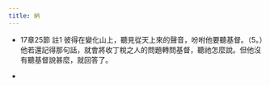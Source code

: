 ```yaml
---
title: 納
---
```


- 17章25節 註1
彼得在變化山上，聽見從天上來的聲音，吩咐他要聽基督。（5。）他若還記得那句話，就會將收丁稅之人的問題轉問基督，聽祂怎麼說。但他沒有聽基督說甚麼，就回答了。

- 
